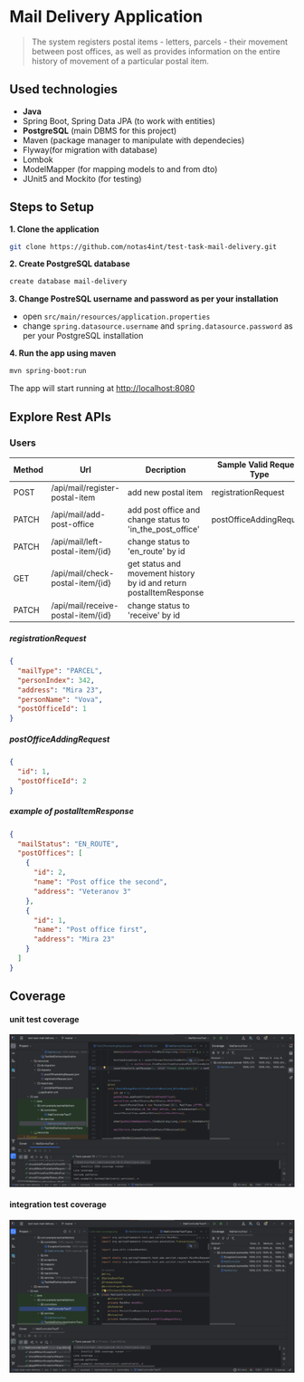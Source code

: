 # Mail Delivery Application
>The system registers postal items - letters, parcels - their movement between post offices, as well as provides information on the entire history of movement of a particular postal item.

## Used technologies
* **Java**
* Spring Boot, Spring Data JPA (to work with entities)
* **PostgreSQL** (main DBMS for this project)
* Maven (package manager to manipulate with dependecies)
* Flyway(for migration with database)
* Lombok 
* ModelMapper (for mapping models to and from dto)
* JUnit5 and Mockito (for testing)

## Steps to Setup

**1. Clone the application**

```bash
git clone https://github.com/notas4int/test-task-mail-delivery.git
```

**2. Create PostgreSQL database**
```bash
create database mail-delivery
```

**3. Change PostreSQL username and password as per your installation**

+ open `src/main/resources/application.properties`
+ change `spring.datasource.username` and `spring.datasource.password` as per your PostgreSQL installation

**4. Run the app using maven**

```bash
mvn spring-boot:run
```
The app will start running at <http://localhost:8080>

## Explore Rest APIs

### Users
| Method | Url                                 | Decription                                                            | Sample Valid Request Type | 
|--------|-------------------------------------|-----------------------------------------------------------------------|---------------------------|
| POST   | /api/mail/register-postal-item      | add new postal item                                                   | registrationRequest       |
| PATCH  | /api/mail/add-post-office           | add post office and change status to 'in_the_post_office'             | postOfficeAddingRequest   |
| PATCH  | /api/mail/left-postal-item/{id}     | change status to 'en_route' by id                                     |                           |
| GET    | /api/mail/check-postal-item/{id}    | get status and movement history by id and return  postalItemResponse  |                           |
| PATCH  | /api/mail/receive-postal-item/{id}  | change status to 'receive' by id                                      |                           |

##### <a>registrationRequest</a>
```json
{
  "mailType": "PARCEL",
  "personIndex": 342,
  "address": "Mira 23",
  "personName": "Vova",
  "postOfficeId": 1
}
```

##### <a> postOfficeAddingRequest </a>
```json
{
  "id": 1,
  "postOfficeId": 2
}
```

##### example of <a>postalItemResponse</a>

```json
{
  "mailStatus": "EN_ROUTE",
  "postOffices": [
    {
      "id": 2,
      "name": "Post office the second",
      "address": "Veteranov 3"
    },
    {
      "id": 1,
      "name": "Post office first",
      "address": "Mira 23"
    }
  ]
}
```
## Coverage
#### unit test coverage
![](src/test/resources/coverage%20screen/unit-test-coverage.png)
#### integration test coverage
![](src/test/resources/coverage%20screen/it-test-coverage.png)